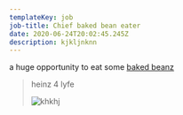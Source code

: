 ```yaml
---
templateKey: job
job-title: Chief baked bean eater
date: 2020-06-24T20:02:45.245Z
description: kjkljnknn
---
```

a huge opportunity to eat some [baked beanz](https://assets.sainsburys-groceries.co.uk/gol/3300763/1/640x640.jpg) 



> heinz 4 lyfe
>
> ![khkhj](/img/products-grid3.jpg "beanz")